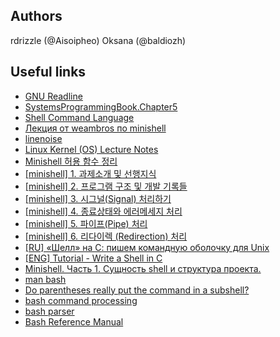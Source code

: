 ## Authors

rdrizzle (@Aisoipheo)
Oksana (@baldiozh)


## Useful links

* [GNU Readline](https://tiswww.case.edu/php/chet/readline/rltop.html)
* [SystemsProgrammingBook.Chapter5](https://www.cs.purdue.edu/homes/grr/SystemsProgrammingBook/Book/Chapter5-WritingYourOwnShell.pdf)
* [Shell Command Language](https://pubs.opengroup.org/onlinepubs/009695399/utilities/xcu_chap02.html)
* [Лекция от weambros по minishell](https://www.youtube.com/watch?v=Um3pzuee-4Y)
* [linenoise](https://github.com/antirez/linenoise)
* [Linux Kernel (OS) Lecture Notes](https://medium.com/pocs/%EB%A6%AC%EB%88%85%EC%8A%A4-%EC%BB%A4%EB%84%90-%EC%9A%B4%EC%98%81%EC%B2%B4%EC%A0%9C-%EA%B0%95%EC%9D%98%EB%85%B8%ED%8A%B8-3-9ed24cf457ce)
* [Minishell 허용 함수 정리](https://42kchoi.tistory.com/259)
* [[minishell] 1. 과제소개 및 선행지식](https://velog.io/@hidaehyunlee/minishell-1.-%EA%B3%BC%EC%A0%9C%EC%86%8C%EA%B0%9C-%EB%B0%8F-%EC%84%A0%ED%96%89%EC%A7%80%EC%8B%9D)
* [[minishell] 2. 프로그램 구조 및 개발 기록들](https://velog.io/@hidaehyunlee/minishell-2.-%ED%94%84%EB%A1%9C%EA%B7%B8%EB%9E%A8-%EA%B5%AC%EC%A1%B0-%EB%B0%8F-%EA%B0%9C%EB%B0%9C-%EA%B8%B0%EB%A1%9D%EB%93%A4)
* [[minishell] 3. 시그널(Signal) 처리하기](https://velog.io/@hidaehyunlee/minishell-3.-%EC%8B%9C%EA%B7%B8%EB%84%90Signal-%EC%B2%98%EB%A6%AC%ED%95%98%EA%B8%B0)
* [[minishell] 4. 종료상태와 에러메세지 처리](https://velog.io/@hidaehyunlee/minishell-4.-%EC%A2%85%EB%A3%8C%EC%83%81%ED%83%9C%EC%99%80-%EC%97%90%EB%9F%AC%EB%A9%94%EC%84%B8%EC%A7%80-%EC%B2%98%EB%A6%AC)
* [[minishell] 5. 파이프(Pipe) 처리](https://velog.io/@hidaehyunlee/minishell-5.-%ED%8C%8C%EC%9D%B4%ED%94%84Pipe-%EC%B2%98%EB%A6%AC)
* [[minishell] 6. 리다이렉 (Redirection) 처리](https://velog.io/@hidaehyunlee/minishell-6.-%EB%A6%AC%EB%8B%A4%EC%9D%B4%EB%A0%89%EC%85%98Redirection-%EC%B2%98%EB%A6%AC)
* [[RU] «Шелл» на С: пишем командную оболочку для Unix](https://tproger.ru/translations/unix-shell-in-c/)
* [[ENG] Tutorial - Write a Shell in C](https://brennan.io/2015/01/16/write-a-shell-in-c/)
* [Minishell. Часть 1. Сущность shell и структура проекта.](https://vk.com/@swquinc-minishell-chast-1-suschnost-shell-i-struktura-proekta)
* [man bash](https://www.opennet.ru/man.shtml?topic=bash&russian=0&category=&submit=%F0%CF%CB%C1%DA%C1%D4%D8+man)
* [Do parentheses really put the command in a subshell?](https://unix.stackexchange.com/questions/138463/do-parentheses-really-put-the-command-in-a-subshell)
* [bash command processing](http://aosabook.org/en/bash.html)
* [bash parser](https://mywiki.wooledge.org/BashParser)
* [Bash Reference Manual](https://www.gnu.org/software/bash/manual/html_node/index.html)

